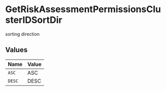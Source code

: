 # GetRiskAssessmentPermissionsClusterIDSortDir

sorting direction


## Values

| Name   | Value  |
| ------ | ------ |
| `ASC`  | ASC    |
| `DESC` | DESC   |